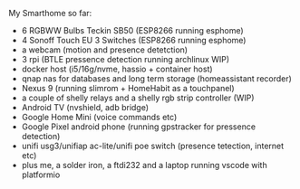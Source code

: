 My Smarthome so far:

- 6 RGBWW Bulbs Teckin SB50 (ESP8266 running esphome)
- 4 Sonoff Touch EU 3 Switches (ESP8266 running esphome)
- a webcam (motion and presence detetction)
- 3 rpi (BTLE pressence detection running archlinux WIP)
- docker host (i5/16g/nvme, hassio + container host)
- qnap nas for databases and long term storage (homeassistant recorder)
- Nexus 9 (running slimrom + HomeHabit as a touchpanel)
- a couple of shelly relays and a shelly rgb strip controller (WIP)
- Android TV (nvshield, adb bridge)
- Google Home Mini (voice commands etc)
- Google Pixel android phone (running gpstracker for pressence detection)
- unifi usg3/unifiap ac-lite/unifi poe switch (presence tetection, internet etc)
- plus me, a solder iron, a ftdi232 and a laptop running vscode with platformio
